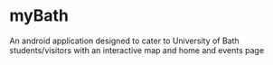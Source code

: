 # myBath
An android application designed to cater to University of Bath students/visitors with an interactive map and home and events page
